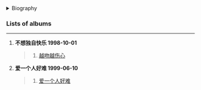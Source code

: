 <details>
<summary>Biography</summary>

![苏永康](https://thumbsnap.com/i/qcJECapQ.png)

?> Born in Hong Kong, China, on September 24, 1967, So Wing Hong is a male singer and actor from Hong Kong, China, with ancestry in Xinhui District, Jiangmen City, Guangdong Province. In 1989, he released his first solo album "Insomnia" and achieved some success, but his singing career stagnated afterwards. 1998, he acted in the TV series "The Greatest Showman" as a doctor, sang the episode's episode, and held his first solo concert in Hong Kong Red Hall. 1999, with the song "The More You Kiss In 1999, he gained popularity with his song "The More You Kiss" and won an award at the Music Awards that year. In 2011, he won a number of awards at major music awards shows, including the Supreme Golden Melody, for his song "That Who".

</details>

### Lists of albums
---
1. **不想独自快乐 1998-10-01**
    > 1. [越吻越伤心](https://e1.pcloud.link/publink/show?code=XZIwT4ZM6n1n5RwEIh04a8FJvmO5HX8xh1y)
1. **爱一个人好难 1999-06-10**
    > 1. [爱一个人好难](https://e1.pcloud.link/publink/show?code=XZF9T4ZIaERpfVCqB8KnLzCTR730Yk6Me5X)
